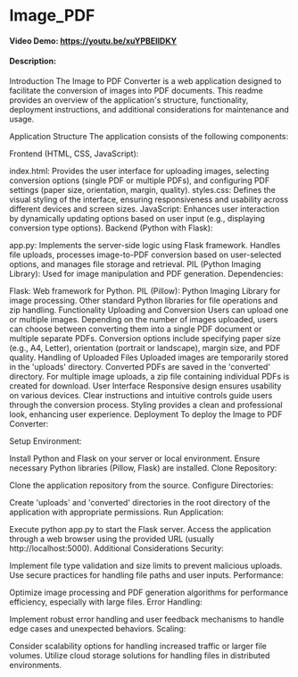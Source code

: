 # Image_PDF
#### Video Demo: https://youtu.be/xuYPBEIlDKY
#### Description:

Introduction
The Image to PDF Converter is a web application designed to facilitate the conversion of images into PDF documents. This readme provides an overview of the application's structure, functionality, deployment instructions, and additional considerations for maintenance and usage.

Application Structure
The application consists of the following components:

Frontend (HTML, CSS, JavaScript):

index.html: Provides the user interface for uploading images, selecting conversion options (single PDF or multiple PDFs), and configuring PDF settings (paper size, orientation, margin, quality).
styles.css: Defines the visual styling of the interface, ensuring responsiveness and usability across different devices and screen sizes.
JavaScript: Enhances user interaction by dynamically updating options based on user input (e.g., displaying conversion type options).
Backend (Python with Flask):

app.py: Implements the server-side logic using Flask framework. Handles file uploads, processes image-to-PDF conversion based on user-selected options, and manages file storage and retrieval.
PIL (Python Imaging Library): Used for image manipulation and PDF generation.
Dependencies:

Flask: Web framework for Python.
PIL (Pillow): Python Imaging Library for image processing.
Other standard Python libraries for file operations and zip handling.
Functionality
Uploading and Conversion
Users can upload one or multiple images.
Depending on the number of images uploaded, users can choose between converting them into a single PDF document or multiple separate PDFs.
Conversion options include specifying paper size (e.g., A4, Letter), orientation (portrait or landscape), margin size, and PDF quality.
Handling of Uploaded Files
Uploaded images are temporarily stored in the 'uploads' directory.
Converted PDFs are saved in the 'converted' directory.
For multiple image uploads, a zip file containing individual PDFs is created for download.
User Interface
Responsive design ensures usability on various devices.
Clear instructions and intuitive controls guide users through the conversion process.
Styling provides a clean and professional look, enhancing user experience.
Deployment
To deploy the Image to PDF Converter:

Setup Environment:

Install Python and Flask on your server or local environment.
Ensure necessary Python libraries (Pillow, Flask) are installed.
Clone Repository:

Clone the application repository from the source.
Configure Directories:

Create 'uploads' and 'converted' directories in the root directory of the application with appropriate permissions.
Run Application:

Execute python app.py to start the Flask server.
Access the application through a web browser using the provided URL (usually http://localhost:5000).
Additional Considerations
Security:

Implement file type validation and size limits to prevent malicious uploads.
Use secure practices for handling file paths and user inputs.
Performance:

Optimize image processing and PDF generation algorithms for performance efficiency, especially with large files.
Error Handling:

Implement robust error handling and user feedback mechanisms to handle edge cases and unexpected behaviors.
Scaling:

Consider scalability options for handling increased traffic or larger file volumes.
Utilize cloud storage solutions for handling files in distributed environments.
